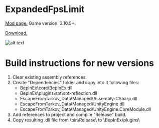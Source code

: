 # ExpandedFpsLimit
[Mod page.](https://hub.sp-tarkov.com/files/file/2750-expanded-fps-limit/) Game version: 3.10.5+.

[Download.](https://github.com/syrtsevser/SPT_ExpandedFpsLimit/releases)

![alt text](https://raw.githubusercontent.com/syrtsevser/SPT_ExpandedFpsLimit/refs/heads/master/Media/preview.png)

# Build instructions for new versions
1. Clear existing assembly references.
2. Create "Dependencies" folder and copy into it following files:
   - BepInEx\core\BepInEx.dll
   - BepInEx\plugins\spt\spt-reflection.dll
   - EscapeFromTarkov_Data\Managed\Assembly-CSharp.dll
   - EscapeFromTarkov_Data\Managed\UnityEngine.dll
   - EscapeFromTarkov_Data\Managed\UnityEngine.CoreModule.dll
3. Add references to project and compile "Release" build.
4. Copy resulting .dll file from \bin\Release\ to \BepInEx\plugins\
